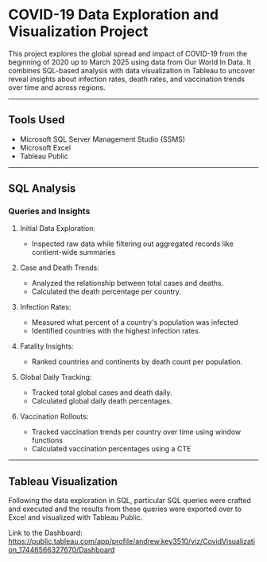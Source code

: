 # COVID-19 Data Exploration and Visualization Project 

This project explores the global spread and impact of COVID-19 from the beginning of 2020 up to March 2025 using data from Our World In Data. It combines SQL-based analysis with data visualization in Tableau to uncover reveal insights about infection rates, death rates, and vaccination trends over time and across regions. 

--- 

## Tools Used 
- Microsoft SQL Server Management Studio (SSMS)
- Microsoft Excel
- Tableau Public

---

## SQL Analysis 

### Queries and Insights
1. Initial Data Exploration:
   - Inspected raw data while filtering out aggregated records like contient-wide summaries

2. Case and Death Trends: 
   - Analyzed the relationship between total cases and deaths.
   - Calculated the death percentage per country.

3. Infection Rates:
   - Measured what percent of a country's population was infected
   - Identified countries with the highest infection rates.

4. Fatality Insights:
   - Ranked countries and continents by death count per population.

5. Global Daily Tracking:
   - Tracked total global cases and death daily.
   - Calculated global daily death percentages.

6. Vaccination Rollouts:
   - Tracked vaccination trends per country over time using window functions
   - Calculated vaccination percentages using a CTE

---

## Tableau Visualization 

Following the data exploration in SQL, particular SQL queries were crafted and executed and the results from these queries were exported over to Excel and visualized with Tableau Public. 

Link to the Dashboard: https://public.tableau.com/app/profile/andrew.key3510/viz/CovidVisualization_17446566327670/Dashboard
